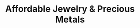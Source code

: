 ---
title: "Affordable Jewelry & Precious Metals"
url: /portland/affordable-jewelry-and-precious-metals/
shop: jewelry
---